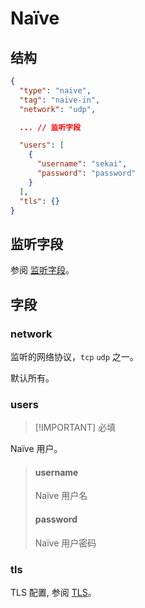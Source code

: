 # Naïve

## 结构

```json
{
  "type": "naive",
  "tag": "naive-in",
  "network": "udp",

  ... // 监听字段

  "users": [
    {
      "username": "sekai",
      "password": "password"
    }
  ],
  "tls": {}
}
```

## 监听字段

参阅 [监听字段](../shared/listen)。

## 字段

### network

监听的网络协议，`tcp` `udp` 之一。

默认所有。

### users

> [!IMPORTANT] 必填

Naïve 用户。

> #### username
>
> Naïve 用户名
>
> #### password
>
> Naïve 用户密码

### tls

TLS 配置, 参阅 [TLS](../shared/tls#inbound)。
